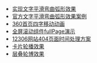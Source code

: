 * [实现文字平滑弯曲弧形效果](./20210101-1)
* [官方文字平滑弯曲弧形效果案例](./20210101-2)
* [360首页四字移动动画](./20210512-1)
* [全屏滚动组件fullPage演示](./20210520-1)
* [12306网站404页面时间处理方案](./20220426-1)
* [卡片轮播效果](./20220426-2)
* [层叠轮博效果](./20220426-3)








<!-- 自定义部分 -->
<link rel="shortcut icon" href="https://xiaodongxier.com/favicon.ico" type="image/x-icon">
<script src="https://cdn.bootcdn.net/ajax/libs/jquery/3.6.0/jquery.min.js"></script>
<script>
    var _hmt = _hmt || [];
    (function() {
        var hm = document.createElement("script");
        hm.src = "https://hm.baidu.com/hm.js?c21a66ab5099adc6454e09ad1f8301e7";
        var s = document.getElementsByTagName("script")[0];
        s.parentNode.insertBefore(hm, s);
    })();
</script>
<script charset="UTF-8" id="LA_COLLECT" src="//sdk.51.la/js-sdk-pro.min.js"></script>
<script>LA.init({id: "Jf8rVs7oam5pFYhA",ck: "Jf8rVs7oam5pFYhA"})</script>
<script id="LA-DATA-WIDGET" crossorigin="anonymous" charset="UTF-8" src="https://v6-widget.51.la/v6/Jf8rVs7oam5pFYhA/quote.js?theme=#1e6ab8,#1e6ab8,#1e6ab8,#1e6ab8,#1e6ab8,#1e6ab8,12&f=12&display=0,0,1,1,1,1,0,0"></script>
<!-- 自定义部分 -->
